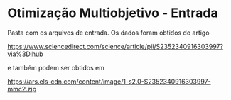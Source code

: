 # Otimização Multiobjetivo - Entrada

Pasta com os arquivos de entrada. Os dados foram obtidos do artigo

https://www.sciencedirect.com/science/article/pii/S2352340916303997?via%3Dihub

e também podem ser obtidos em

https://ars.els-cdn.com/content/image/1-s2.0-S2352340916303997-mmc2.zip

